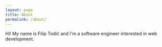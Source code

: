 ```yaml
---
layout: page
title: About
permalink: /about/
---
```


Hi! My name is Filip Todić and I'm a software engineer interested in web development.
